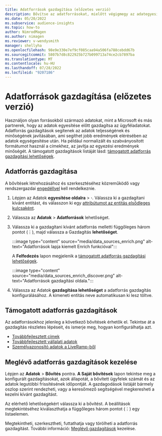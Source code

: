 ```yaml
---
title: Adatforrások gazdagítása (előzetes verzió)
description: Bővítse az adatforrásokat, mielőtt végigmegy az adategyesítési folyamaton.
ms.date: 05/20/2022
ms.subservice: audience-insights
ms.topic: how-to
author: NimrodMagen
ms.author: nimagen
ms.reviewer: v-wendysmith
manager: shellyha
ms.openlocfilehash: 98e9e330e7ef9cf085caa94a506fa788cebdd67b
ms.sourcegitcommit: 5807b7d8c822925b727b099713a74ce2cb7897ba
ms.translationtype: MT
ms.contentlocale: hu-HU
ms.lasthandoff: 07/28/2022
ms.locfileid: "9207186"
---
```

# <a name="enrichment-for-data-sources-preview"></a>Adatforrások gazdagítása (előzetes verzió)

Használjon olyan forrásokból származó adatokat, mint a Microsoft és más partnerek, hogy az adatok egyesítése előtt gazdagítsa az ügyféladatokat. Adatforrás gazdagítások segítenek az adatok teljességének és minőségének javításában, ami segíthet jobb eredmények elérésében az adatok egységesítése után. Ha például normalizált és szabványosított formátumot használ a címekhez, az javítja az egyezési eredmények minőségét. A támogatott gazdagítások listáját lásd: [támogatott adatforrás gazdagítási lehetőségek](#supported-data-source-enrichments).

## <a name="enrich-a-data-source"></a>Adatforrás gazdagítása

A bővítések létrehozásához és szerkesztéséhez közreműködő vagy rendszergazdai [engedéllyel](permissions.md) kell rendelkeznie.  

1. Lépjen az Adatok **egyesítése oldalra** > **·**. Válassza ki a gazdagítani kívánt entitást, és válasszon ki egy [attribútumot az entitás elsődleges kulcsaként](map-entities.md#select-primary-key-and-semantic-type-for-attributes).

1. Válassza az **Adatok** > **Adatforrások** lehetőséget.

1. Válassza ki a gazdagítani kívánt adatforrás melletti függőleges három pontot (&vellip;), majd válassza a Gazdagítás **lehetőséget**.

   :::image type="content" source="media/data_sources_enrich.png" alt-text="Adatforrások lapja kiemelt Enrich funkcióval":::

   A **Felfedezés** lapon megjelenik a [támogatott adatforrás gazdagítási lehetőségek](#supported-data-source-enrichments).

   :::image type="content" source="media/data_sources_enrich_discover.png" alt-text="Adatforrások gazdagítási oldala.":::

1. Válassza az Adatok **gazdagítása lehetőséget** a adatforrás gazdagítás konfigurálásához. A kimeneti entitás neve automatikusan ki lesz töltve.

## <a name="supported-data-source-enrichments"></a>Támogatott adatforrás gazdagítások

Az adatforrásokhoz jelenleg a következő bővítések érhetők el. Tekintse át a gazdagítás részletes lépéseit, és ismerje meg, hogyan konfigurálhatja azt.

- [Továbbfejlesztett címek](enrichment-enhanced-addresses.md)
- [Továbbfejlesztett vállalati adatok](enrichment-enhanced-company-data.md)
- [Személyazonosító adatok a LiveRamp-ből](enrichment-liveramp.md)

## <a name="manage-existing-data-source-enrichments"></a>Meglévő adatforrás gazdagítások kezelése

Lépjen az **Adatok** > **Bővítés** pontra. **A Saját bővítések** lapon tekintse meg a konfigurált gazdagításokat, azok állapotát, a bővített ügyfelek számát és az adatok legutóbbi frissítésének időpontját. A gazdagodások listáját bármely oszlop szerint rendezheti, vagy a keresőmező segítségével megkeresheti a kezelni kívánt gazdagítást.

Az elérhető lehetőségekért válassza ki a bővítést. A beállítások megtekintéséhez kiválaszthatja a függőleges három pontot (&vellip;) egy listaelemen.

Megtekintheti, szerkesztheti, futtathatja vagy törölheti a adatforrás gazdagítást. További információ: [Meglévő gazdagítások](enrichment-hub.md#manage-existing-enrichments) kezelése.

